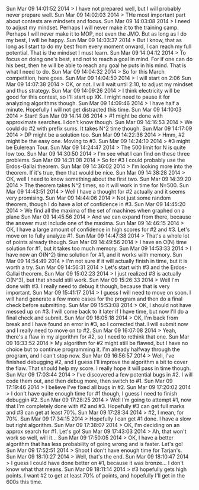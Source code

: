 Sun Mar 09 14:01:52 2014 > I have not prepared well, but I will probably never prepare well.
Sun Mar 09 14:02:03 2014 > THe most important part about contests are mindsets and focus.
Sun Mar 09 14:03:08 2014 > I need to adjust my mindset. Perhaps I will never make it to the training camp. Perhaps I will never make it to MOP, not even the JMO. But as long as I do my best, I will be happy.
Sun Mar 09 14:03:37 2014 > But I know, that as long as I start to do my best from every moment onward, I can reach my full potential. That is the mindset I must learn.
Sun Mar 09 14:04:12 2014 > To focus on doing one's best, and not to reach a goal in mind. For if one can do his best, then he will be able to reach any goal he puts in his mind. That is what I need to do.
Sun Mar 09 14:04:32 2014 > So for this March competition, here goes.
Sun Mar 09 14:04:50 2014 > I will start on 2:06
Sun Mar 09 14:07:38 2014 > OK, or not. I will wait until 2:10, to adjust my mindset and thus strategy.
Sun Mar 09 14:09:26 2014 > I think electricity will be good for this contest, so I'll start up XK. I might need to pause it for analyzing algorithms though.
Sun Mar 09 14:09:46 2014 > I have half a minute. Hopefully I will not get distracted this time.
Sun Mar 09 14:10:03 2014 > Start!
Sun Mar 09 14:14:06 2014 > #1 might be done with approximate searches. I don't know though.
Sun Mar 09 14:16:53 2014 > We could do #2 with prefix sums. It takes N^2 time though.
Sun Mar 09 14:17:09 2014 > DP might be a solution too.
Sun Mar 09 14:22:36 2014 > Hmm, #2 might be the easy one. Moving to #3.
Sun Mar 09 14:24:10 2014 > #3 might be Eulerean Tour.
Sun Mar 09 14:24:47 2014 > The 500 limit for N is quite low too.
Sun Mar 09 14:30:50 2014 > I'm see what I can find on these three problems.
Sun Mar 09 14:31:08 2014 > So for #3 I could probably use the Erdos-Gallai theorem.
Sun Mar 09 14:36:02 2014 > I'm looking more into the theorem. If it's true, then that would be nice.
Sun Mar 09 14:38:28 2014 > OK, well I need to know something about the first two.
Sun Mar 09 14:39:20 2014 > The theorem takes N^2 times, so it will work in time for N=500.
Sun Mar 09 14:43:51 2014 > Well I have a thought for #2 actually and it seems very promising.
Sun Mar 09 14:44:06 2014 > Not just some random theorem, though I do have a lot of confidence in #3.
Sun Mar 09 14:45:20 2014 > We find all the maxima of the set of machines when graphed on a plane
Sun Mar 09 14:45:56 2014 > And we can expand from there, because the answer must include one of the maxima.
Sun Mar 09 14:46:15 2014 > OK, I have a large amount of confidence in high scores for #2 and #3. Let's move on to fully analyze #1.
Sun Mar 09 14:47:38 2014 > That's a whole lot of points already though.
Sun Mar 09 14:49:56 2014 > I have an O(N) time solution for #1, but it takes too much memory.
Sun Mar 09 14:53:33 2014 > I have now an O(N^2) time solution for #1, and it works with memory.
Sun Mar 09 14:54:49 2014 > I'm not sure if it will actually finish in time, but it is worth a try.
Sun Mar 09 14:56:31 2014 > Let's start with #3 and the Erdos-Gallai theorem.
Sun Mar 09 15:02:23 2014 > I just realized #3 is actually O(N^3), but that should still work.
Sun Mar 09 15:26:33 2014 > Well I'm done with #3. I really need to debug it though, because that is very important.
Sun Mar 09 15:41:17 2014 > I guess I will need to move on soon. I will hand generate a few more cases for the program and then do a final check before submitting.
Sun Mar 09 15:53:08 2014 > OK, I should not have messed up on #3. I will come back to it later if I have time, but now I'll do a final check and submit.
Sun Mar 09 16:05:18 2014 > OK, I'm back from break and I have found an error in #3, so I corrected that. I will submit now and I really need to move on to #2.
Sun Mar 09 16:07:08 2014 > Yeah, there's a flaw in my algorithm for #2, so I need to rethink that one.
Sun Mar 09 16:33:52 2014 > My algorithm for #2 might still be flawed, but I have no choice but to continue programming it. I'm already halfway through the program, and I can't stop now.
Sun Mar 09 16:56:57 2014 > Well, I've finished debugging #2, and I guess I'll improve the algorithm a bit to cover the flaw. That should help my score. I really hope it will pass in time though.
Sun Mar 09 17:03:44 2014 > I've discovered a few potential bugs in #2. I will code them out, and then debug more, then switch to #1.
Sun Mar 09 17:19:46 2014 > I believe I've fixed all bugs in #2.
Sun Mar 09 17:20:02 2014 > I don't have quite enough time for #1 though, I guess I need to finish debuggin #2.
Sun Mar 09 17:28:25 2014 > Well I'm going to attempt #1, now that I'm completely done with #2 and #3. Hopefully #3 can get full marks and #3 can get at least 70%.
Sun Mar 09 17:28:34 2014 > #2, I mean, for 70%.
Sun Mar 09 17:34:15 2014 > Hopefully I can get #1 done. I have a slow but right algorithm.
Sun Mar 09 17:38:07 2014 > OK, I'm deciding on an approx search for #1. Let's go!
Sun Mar 09 17:43:03 2014 > Ah, that won't work so well, will it...
Sun Mar 09 17:50:05 2014 > OK, I have a better algorithm that has less probability of going wrong and is faster. Let's go!
Sun Mar 09 17:52:51 2014 > Shoot I don't have enough time for Tarjan's.
Sun Mar 09 18:10:27 2014 > Well, that's the end.
Sun Mar 09 18:10:47 2014 > I guess I could have done better on #1, because it was bronze... I don't know what that means.
Sun Mar 09 18:11:14 2014 > #3 hopefully gets high points. I want #2 to get at least 70% of points, and hopefully I'll get in the 600s this time.
